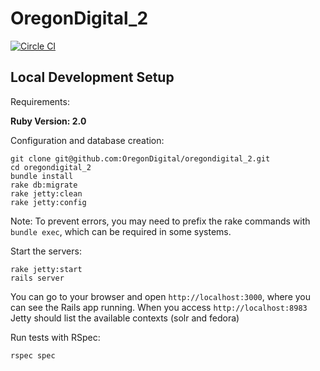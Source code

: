 OregonDigital\_2
===============

[![Circle CI](https://circleci.com/gh/OregonDigital/oregondigital_2.svg?style=svg)](https://circleci.com/gh/OregonDigital/oregondigital\_2)


Local Development Setup
-----

Requirements:

**Ruby Version: 2.0**

Configuration and database creation:

    git clone git@github.com:OregonDigital/oregondigital_2.git
	cd oregondigital_2
	bundle install
	rake db:migrate
	rake jetty:clean
	rake jetty:config

Note: To prevent errors, you may need to prefix the rake commands with `bundle exec`, which can be required in some systems. 

Start the servers:

    rake jetty:start
	rails server

You can go to your browser and open `http://localhost:3000`, where you can see the Rails app running. When you access `http://localhost:8983` Jetty should list the available contexts (solr and fedora)

Run tests with RSpec:

    rspec spec
